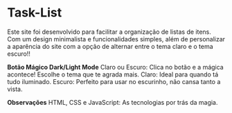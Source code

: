 # Task-List

Este site foi desenvolvido para facilitar a organização de listas de itens. Com um design minimalista e funcionalidades simples, além de personalizar a aparência do site com a opção de alternar entre o tema claro e o tema escuro!!

**Botão Mágico Dark/Light Mode**
Claro ou Escuro: Clica no botão e a mágica acontece! Escolhe o tema que te agrada mais.
Claro: Ideal para quando tá tudo iluminado.
Escuro: Perfeito para usar no escurinho, não cansa tanto a vista.

**Observações**
HTML, CSS e JavaScript: As tecnologias por trás da magia.
